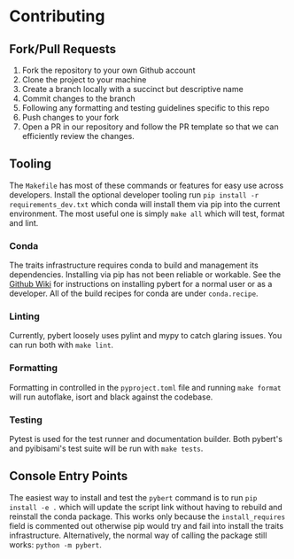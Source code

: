 # Contributing

## Fork/Pull Requests

1. Fork the repository to your own Github account
2. Clone the project to your machine
3. Create a branch locally with a succinct but descriptive name
4. Commit changes to the branch
5. Following any formatting and testing guidelines specific to this repo
6. Push changes to your fork
7. Open a PR in our repository and follow the PR template so that we can efficiently review the changes.

## Tooling

The `Makefile` has most of these commands or features for easy use across developers.  Install the
optional developer tooling run `pip install -r requirements_dev.txt` which conda will install them
via pip into the current environment.  The most useful one is simply `make all` which will test,
format and lint.

### Conda

The traits infrastructure requires conda to build and management its dependencies.  Installing via
pip has not been reliable or workable. See the [Github Wiki](https://github.com/capn-freako/PyBERT/wiki/instant_gratification) for instructions on installing pybert for a normal user or as a developer. All
of the build recipes for conda are under `conda.recipe`.

### Linting

Currently, pybert loosely uses pylint and mypy to catch glaring issues. You can run both with `make lint`.

### Formatting

Formatting in controlled in the `pyproject.toml` file and running `make format` will run autoflake,
isort and black against the codebase.

### Testing

Pytest is used for the test runner and documentation builder. Both pybert's and pyibisami's test suite
will be run with `make tests`.

## Console Entry Points

The easiest way to install and test the `pybert` command is to run `pip install -e .` which will update the script link without having to rebuild and reinstall the conda package.  This
works only because the `install_requires` field is commented out otherwise pip would try and
fail into install the traits infrastructure.  Alternatively, the normal way of calling the package still works: `python -m pybert`.
